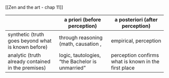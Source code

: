 [[Zen and the art - chap 11]]

|   | a priori (before perception)| a posteriori (after perception)|
|---|---|---|
| synthetic (truth goes beyond what is known before) | through reasoning (math, causation , | empirical, perception  |
| analytic (truth already contained in the premises)| logic, tautologies, “the Bachelor is unmarried” | perception confirms what is known in the first place |
